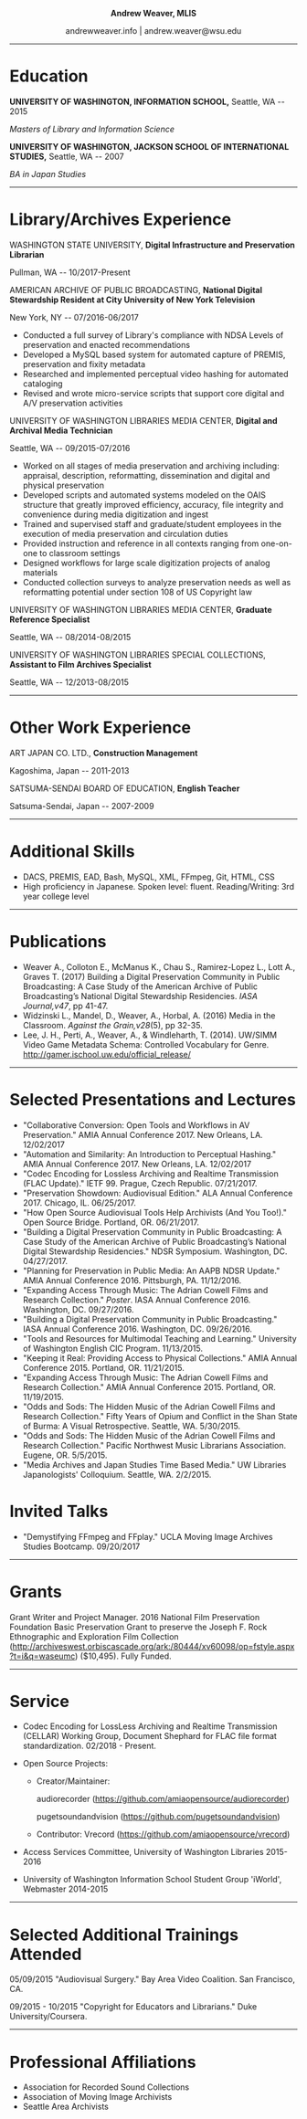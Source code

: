 <p align="center"><strong>Andrew Weaver, MLIS</strong></p>
<p align="center">andrewweaver.info | andrew.weaver@wsu.edu</p>

_ _ _

# Education

__UNIVERSITY OF WASHINGTON, INFORMATION SCHOOL,__ Seattle, WA -- 2015

_Masters of Library and Information Science_


__UNIVERSITY OF WASHINGTON, JACKSON SCHOOL OF INTERNATIONAL STUDIES,__ Seattle, WA -- 2007

_BA in Japan Studies_

_ _ _ 


# Library/Archives Experience

WASHINGTON STATE UNIVERSITY, __Digital Infrastructure and Preservation Librarian__

Pullman, WA -- 10/2017-Present

AMERICAN ARCHIVE OF PUBLIC BROADCASTING, __National Digital Stewardship Resident at City University of New York Television__ 

New York, NY -- 07/2016-06/2017

* Conducted a full survey of Library's compliance with NDSA Levels of preservation and enacted recommendations
* Developed a MySQL based system for automated capture of PREMIS, preservation and fixity metadata
* Researched and implemented perceptual video hashing for automated cataloging
* Revised and wrote micro-service scripts that support core digital and A/V preservation activities

UNIVERSITY OF WASHINGTON LIBRARIES MEDIA CENTER, __Digital and Archival Media Technician__ 

Seattle, WA -- 09/2015-07/2016

* Worked on all stages of media preservation and archiving including: appraisal, description, reformatting, dissemination and digital and physical preservation
* Developed scripts and automated systems modeled on the OAIS structure that greatly improved efficiency, accuracy, file integrity and convenience during media digitization and ingest
* Trained and supervised staff and graduate/student employees in the execution of media preservation and circulation duties
* Provided instruction and reference in all contexts ranging from one-on-one to classroom settings
* Designed workflows for large scale digitization projects of analog materials
* Conducted collection surveys to analyze preservation needs as well as reformatting potential under section 108 of US Copyright law

UNIVERSITY OF WASHINGTON LIBRARIES MEDIA CENTER, __Graduate Reference Specialist__ 

Seattle, WA -- 08/2014-08/2015

UNIVERSITY OF WASHINGTON LIBRARIES SPECIAL COLLECTIONS, __Assistant to Film Archives Specialist__ 

Seattle, WA -- 12/2013-08/2015

_ _ _ 

# Other Work Experience

ART JAPAN CO. LTD., __Construction Management__

Kagoshima, Japan -- 2011-2013

SATSUMA-SENDAI BOARD OF EDUCATION, __English Teacher__

Satsuma-Sendai, Japan -- 2007-2009

_ _ _

# Additional Skills

* DACS, PREMIS, EAD, Bash, MySQL, XML, FFmpeg, Git, HTML, CSS
* High proficiency in Japanese. Spoken level: fluent. Reading/Writing: 3rd year college level

_ _ _

# Publications

* Weaver A., Colloton E., McManus K., Chau S., Ramirez-Lopez L., Lott A., Graves T. (2017) Building a Digital Preservation Community in Public Broadcasting: A Case Study of the American Archive of Public Broadcasting’s National Digital Stewardship Residencies. _IASA Journal,v47_, pp 41-47.
* Widzinski L., Mandel, D., Weaver, A., Horbal, A. (2016) Media in the Classroom. _Against the Grain,v28_(5), pp 32-35.
* Lee, J. H., Perti, A., Weaver, A., & Windleharth, T. (2014). UW/SIMM Video Game Metadata Schema: Controlled Vocabulary for Genre. http://gamer.ischool.uw.edu/official_release/

_ _ _

# Selected Presentations and Lectures

* "Collaborative Conversion: Open Tools and Workflows in AV Preservation." AMIA Annual Conference 2017. New Orleans, LA. 12/02/2017
* "Automation and Similarity: An Introduction to Perceptual Hashing." AMIA Annual Conference 2017. New Orleans, LA. 12/02/2017
* "Codec Encoding for Lossless Archiving and Realtime Transmission (FLAC Update)." IETF 99. Prague, Czech Republic. 07/21/2017.
* "Preservation Showdown: Audiovisual Edition." ALA Annual Conference 2017. Chicago, IL. 06/25/2017.
* "How Open Source Audiovisual Tools Help Archivists (And You Too!)." Open Source Bridge. Portland, OR. 06/21/2017.
* "Building a Digital Preservation Community in Public Broadcasting: A Case Study of the American Archive of Public Broadcasting’s National Digital Stewardship Residencies." NDSR Symposium. Washington, DC. 04/27/2017.
* "Planning for Preservation in Public Media: An AAPB NDSR Update." AMIA Annual Conference 2016. Pittsburgh, PA. 11/12/2016.
* "Expanding Access Through Music: The Adrian Cowell Films and Research Collection." _Poster_. IASA Annual Conference 2016. Washington, DC. 09/27/2016. 
* "Building a Digital Preservation Community in Public Broadcasting." IASA Annual Conference 2016. Washington, DC. 09/26/2016.
* "Tools and Resources for Multimodal Teaching and Learning." University of Washington English CIC Program. 11/13/2015.
* "Keeping it Real: Providing Access to Physical Collections." AMIA Annual Conference 2015. Portland, OR. 11/21/2015.
* "Expanding Access Through Music: The Adrian Cowell Films and Research Collection." AMIA Annual Conference 2015. Portland, OR. 11/19/2015.
* "Odds and Sods: The Hidden Music of the Adrian Cowell Films and Research Collection." Fifty Years of Opium and Conflict in the Shan State of Burma: A Visual Retrospective. Seattle, WA. 5/30/2015.
* "Odds and Sods: The Hidden Music of the Adrian Cowell Films and Research Collection." Pacific Northwest Music Librarians Association. Eugene, OR. 5/5/2015.
* "Media Archives and Japan Studies Time Based Media." UW Libraries Japanologists' Colloquium. Seattle, WA. 2/2/2015.

# Invited Talks
* "Demystifying FFmpeg and FFplay." UCLA Moving Image Archives Studies Bootcamp. 09/20/2017

_ _ _

# Grants

Grant Writer and Project Manager. 2016 National Film Preservation Foundation Basic Preservation Grant to preserve the Joseph F. Rock Ethnographic and Exploration Film Collection (http://archiveswest.orbiscascade.org/ark:/80444/xv60098/op=fstyle.aspx?t=i&q=waseumc) ($10,495). Fully Funded.

_ _ _

# Service
* Codec Encoding for LossLess Archiving and Realtime Transmission (CELLAR) Working Group, Document Shephard for FLAC file format standardization. 02/2018 - Present.

* Open Source Projects: 
    * Creator/Maintainer:
    
      audiorecorder (https://github.com/amiaopensource/audiorecorder)
    
      pugetsoundandvision (https://github.com/pugetsoundandvision)

    * Contributor: Vrecord (https://github.com/amiaopensource/vrecord)
* Access Services Committee, University of Washington Libraries 2015-2016
* University of Washington Information School Student Group 'iWorld', Webmaster 2014-2015

_ _ _

# Selected Additional Trainings Attended

05/09/2015 "Audiovisual Surgery." Bay Area Video Coalition. San Francisco, CA.

09/2015 - 10/2015 "Copyright for Educators and Librarians." Duke University/Coursera.
_ _ _

# Professional Affiliations
* Association for Recorded Sound Collections
* Association of Moving Image Archivists
* Seattle Area Archivists

